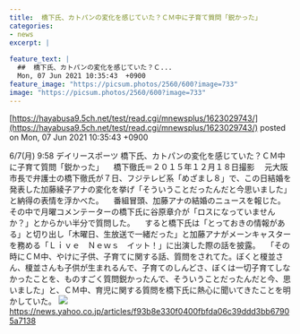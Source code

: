 ```yaml
---
title:  橋下氏、カトパンの変化を感じていた？ＣＭ中に子育て質問「鋭かった」  
categories:
- news
excerpt: |
  
feature_text: |
  ##  橋下氏、カトパンの変化を感じていた？Ｃ...
  Mon, 07 Jun 2021 10:35:43  +0900
feature_image: "https://picsum.photos/2560/600?image=733"
image: "https://picsum.photos/2560/600?image=733"
---
```


[https://hayabusa9.5ch.net/test/read.cgi/mnewsplus/1623029743/](https://hayabusa9.5ch.net/test/read.cgi/mnewsplus/1623029743/)
posted on Mon, 07 Jun 2021 10:35:43  +0900

<!--more-->

6/7(月) 9:58 デイリースポーツ 橋下氏、カトパンの変化を感じていた？ＣＭ中に子育て質問「鋭かった」 　橋下徹氏＝２０１５年１２月１８日撮影 　元大阪市長で弁護士の橋下徹氏が７日、フジテレビ系「めざまし８」で、この日結婚を発表した加藤綾子アナの変化を挙げ「そういうことだったんだと今思いました」と納得の表情を浮かべた。 　番組冒頭、加藤アナの結婚のニュースを報じた。その中で月曜コメンテーターの橋下氏に谷原章介が「ロスになっていませんか？」とからかい半分で質問した。 　すると橋下氏は「とっておきの情報がある」と切り出し「木曜日、生放送で一緒だった」と加藤アナがメーンキャスターを務める「Ｌｉｖｅ　Ｎｅｗｓ　イット！」に出演した際の話を披露。 　「その時にＣＭ中、やけに子供、子育てに関する話、質問をされてた。ぼくと榎並さん、榎並さんも子供が生まれるんで、子育てのしんどさ、ぼくは一切子育てしなかったことを、ものすごく質問鋭かったんで、そういうことだったんだと今、思いました」と、ＣＭ中、育児に関する質問を橋下氏に熱心に聞いてきたことを明かしていた。 ![](https://amd-pctr.c.yimg.jp/r/iwiz-amd/20210607-00000041-dal-000-5-view.jpg) https://news.yahoo.co.jp/articles/f93b8e330f0400fbfda06c39ddd3bb67905a7138
